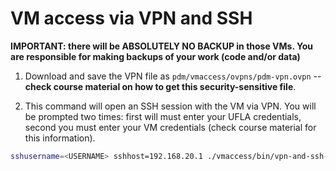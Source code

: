 # VM access via VPN and SSH

**IMPORTANT: there will be ABSOLUTELY NO BACKUP in those VMs. You are
responsible for making backups of your work (code and/or data)**

1. Download and save the VPN file as `pdm/vmaccess/ovpns/pdm-vpn.ovpn` --
   **check course material on how to get this security-sensitive file**.

2. This command will open an SSH session with the VM via VPN. You will be prompted
two times: first will must enter your UFLA credentials, second you must enter
your VM credentials (check course material for this information).

```bash
sshusername=<USERNAME> sshhost=192.168.20.1 ./vmaccess/bin/vpn-and-ssh-to-host.sh
```
